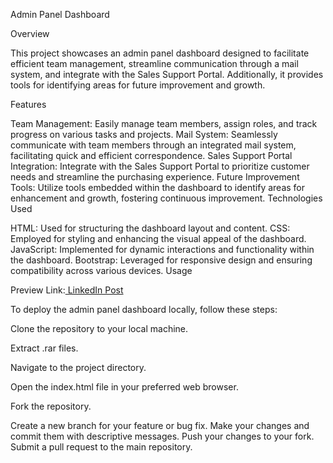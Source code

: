 Admin Panel Dashboard

Overview

This project showcases an admin panel dashboard designed to facilitate efficient team management, streamline communication through a mail system, and integrate with the Sales Support Portal. Additionally, it provides tools for identifying areas for future improvement and growth.

Features

Team Management: Easily manage team members, assign roles, and track progress on various tasks and projects.
Mail System: Seamlessly communicate with team members through an integrated mail system, facilitating quick and efficient correspondence.
Sales Support Portal Integration: Integrate with the Sales Support Portal to prioritize customer needs and streamline the purchasing experience.
Future Improvement Tools: Utilize tools embedded within the dashboard to identify areas for enhancement and growth, fostering continuous improvement.
Technologies Used

HTML: Used for structuring the dashboard layout and content.
CSS: Employed for styling and enhancing the visual appeal of the dashboard.
JavaScript: Implemented for dynamic interactions and functionality within the dashboard.
Bootstrap: Leveraged for responsive design and ensuring compatibility across various devices.
Usage

Preview Link:[ LinkedIn Post](https://www.linkedin.com/feed/update/urn:li:activity:7166017213643104257/)

To deploy the admin panel dashboard locally, follow these steps:

Clone the repository to your local machine.

Extract .rar files.

Navigate to the project directory.

Open the index.html file in your preferred web browser.

Fork the repository.

Create a new branch for your feature or bug fix.
Make your changes and commit them with descriptive messages.
Push your changes to your fork.
Submit a pull request to the main repository.

